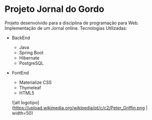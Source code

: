 # Projeto Jornal do Gordo

Projeto desenvolvido para a disciplina de programação para Web. Implementação de um Jornal online.
Tecnologias Utilizadas:
  - BackEnd
    - Java
    - Spring Boot
    - Hibernate
    - PostgreSQL
    
 - FontEnd
    - Materialize CSS
    - Thymeleaf
    - HTML5
    
    ![alt logotipo](https://upload.wikimedia.org/wikipedia/pt/c/c2/Peter_Griffin.png | width=50) 
